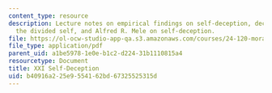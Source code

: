 ```yaml
---
content_type: resource
description: Lecture notes on empirical findings on self-deception, deception by others,
  the divided self, and Alfred R. Mele on self-deception.
file: https://ol-ocw-studio-app-qa.s3.amazonaws.com/courses/24-120-moral-psychology-spring-2009/b40916a225e9554162bd67325525315d_MIT24_120s09_lec21.pdf
file_type: application/pdf
parent_uid: a1be5978-1e0e-b1c2-d224-31b1110815a4
resourcetype: Document
title: XXI Self-Deception
uid: b40916a2-25e9-5541-62bd-67325525315d
---
```

